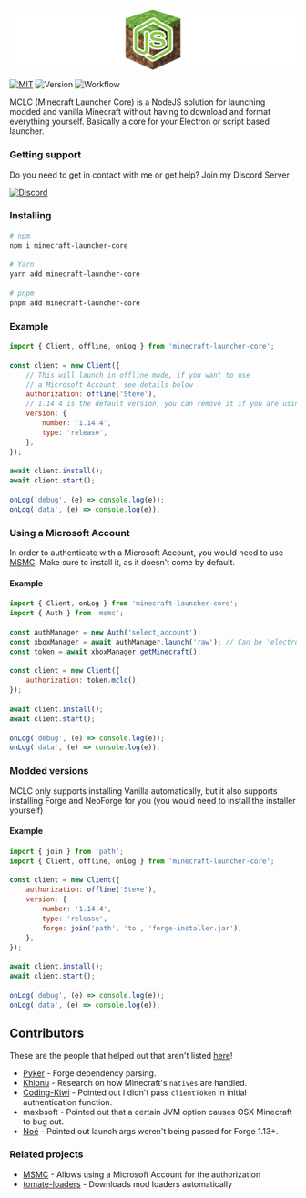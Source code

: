 ![MCLC](/assets/header.png)

[![MIT](https://img.shields.io/badge/License-MIT-yellow.svg)](https://opensource.org/licenses/MIT)
![Version](https://img.shields.io/badge/stable_version-3.19.0-blue)
![Workflow](https://github.com/Pierce01/MinecraftLauncher-core/actions/workflows/tests.yml/badge.svg)

MCLC (Minecraft Launcher Core) is a NodeJS solution for launching modded and vanilla Minecraft without having to download and format everything yourself.
Basically a core for your Electron or script based launcher.

### Getting support

Do you need to get in contact with me or get help? Join my Discord Server

[![Discord](https://img.shields.io/discord/568550848871923723?logo=discord)](https://discord.gg/8uYVbXP)

### Installing

```bash
# npm
npm i minecraft-launcher-core

# Yarn
yarn add minecraft-launcher-core

# pnpm
pnpm add minecraft-launcher-core
```

### Example

```js
import { Client, offline, onLog } from 'minecraft-launcher-core';

const client = new Client({
    // This will launch in offline mode, if you want to use
    // a Microsoft Account, see details below
    authorization: offline('Steve'),
    // 1.14.4 is the default version, you can remove it if you are using it
    version: {
        number: '1.14.4',
        type: 'release',
    },
});

await client.install();
await client.start();

onLog('debug', (e) => console.log(e));
onLog('data', (e) => console.log(e));
```

### Using a Microsoft Account

In order to authenticate with a Microsoft Account, you would need to use [MSMC](https://npm.im/msmc).
Make sure to install it, as it doesn't come by default.

#### Example

```js
import { Client, onLog } from 'minecraft-launcher-core';
import { Auth } from 'msmc';

const authManager = new Auth('select_account');
const xboxManager = await authManager.launch('raw'); // Can be 'electron' or 'nwjs'
const token = await xboxManager.getMinecraft();

const client = new Client({
    authorization: token.mclc(),
});

await client.install();
await client.start();

onLog('debug', (e) => console.log(e));
onLog('data', (e) => console.log(e));
```

### Modded versions

MCLC only supports installing Vanilla automatically, but it also
supports installing Forge and NeoForge for you (you would need to install the installer yourself)

#### Example

```js
import { join } from 'path';
import { Client, offline, onLog } from 'minecraft-launcher-core';

const client = new Client({
    authorization: offline('Steve'),
    version: {
        number: '1.14.4',
        type: 'release',
        forge: join('path', 'to', 'forge-installer.jar'),
    },
});

await client.install();
await client.start();

onLog('debug', (e) => console.log(e));
onLog('data', (e) => console.log(e));
```

## Contributors

These are the people that helped out that aren't listed [here](https://github.com/Pierce01/MinecraftLauncher-core/graphs/contributors)!

-   [Pyker](https://github.com/Pyker) - Forge dependency parsing.
-   [Khionu](https://github.com/khionu) - Research on how Minecraft's `natives` are handled.
-   [Coding-Kiwi](https://github.com/Coding-Kiwi) - Pointed out I didn't pass `clientToken` in initial authentication function.
-   maxbsoft - Pointed out that a certain JVM option causes OSX Minecraft to bug out.
-   [Noé](https://github.com/NoXeDev) - Pointed out launch args weren't being passed for Forge 1.13+.

### Related projects

-   [MSMC](https://npm.im/msmc) - Allows using a Microsoft Account for the authorization
-   [tomate-loaders](https://npm.im/tomate-loaders) - Downloads mod loaders automatically
